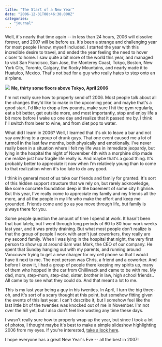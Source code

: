 ```yaml
---
title: "The Start of a New Year"
date: "2006-12-31T08:46:38.000Z"
categories: 
  - "journal"
---
```


Well, it's nearly that time again -- in less than 24 hours, 2006 will dissolve forever, and 2007 will be before us. It's been a strange and challenging year for most people I know, myself included. I started the year with this incredible desire to travel, and ended the year feeling the need to hover closer to home. I saw quite a bit more of the world this year, and managed to visit San Francisco, San Jose, the Monterey Coast, Tokyo, Boston, New York City, Toronto, Calgary, the Rocky Mountains, and nearly made it to Huatulco, Mexico. That's not bad for a guy who really hates to step onto an airplane.

![](http://farm1.static.flickr.com/49/130862083_683712a028.jpg) **Me, thirty some floors above Tokyo, April 2006**

I'm not really sure how to properly send off 2006. Most people talk about all the changes they'd like to make in the upcoming year, and maybe that's a good start. I'd like to drop a few pounds, make sure I hit the gym regularly, eat a bit better, get outside more, and most importantly, stop and enjoy life a bit more before I wake up one day and realize that it passed me by. I think I'll switch from beer to wine, and from diet pop to water.

What did I learn in 2006? Well, I learned that it's ok to leave a bar and not say anything to a group of drunk guys. That one event caused me a lot of turmoil in the last few months, both physically and emotionally. I've never really been in a situation where I felt my life was in immediate jeopardy, but lying in the hospital the night of November 4th with a morphine drip made me realize just how fragile life really is. And maybe that's a good thing. It's probably better to appreciate it now when I'm relatively young than to come to that realization when it's too late to do any good.

I think in general most of us take our friends and family for granted. It's sort of this hidden support structure that we rely on, but rarely acknowledge, like some concrete foundation deep in the basement of some city highrise. But this year, I've really come to appreciate my family and my friends all the more, and all the people in my life who make the effort and keep me grounded. Friends come and go as you move through life, but family is always there for you.

Some people question the amount of time I spend at work. It hasn't been that bad lately, but I went through long periods of 60 to 80 hour work weeks last year, and it was pretty draining. But what most people don't realize is that the group of people I work with aren't just coworkers, they really are my second family. When I was lying in the hospital that night, the very first person to show up at around 6am was Mark, the CEO of our company. He spent that Sunday hanging out with my parents, and running around Vancouver trying to get a new charger for my cell phone so that I would have it next to me. The next person was Chris, a friend and a coworker. And before I knew it, I had a group of people there keeping my spirits up, many of them who hopped in the car from Chilliwack and came to be with me. My dad, mom, step-mom, step-dad, sister, brother in law, high school friends.. All came by to see what they could do. And that meant a lot to me.

This is my last year being a guy in his twenties. In April, I turn the big three-oh, and it's sort of a scary thought at this point, but somehow fitting given the events of this last year. I can't describe it, but I somehow feel like the last little bit of the twenties was knocked out of me in November. I'm not over the hill yet, but I also don't feel like wasting any time these days.

I wasn't really sure how to properly wrap up the year, but since I took a lot of photos, I thought maybe it's best to make a simple slideshow highlighting 2006 from my eyes. If you're interested, [take a look here](http://www.flickr.com/photos/duanestorey/sets/72157594446961741/show/).

I hope everyone has a great New Year's Eve -- all the best in 2007!
